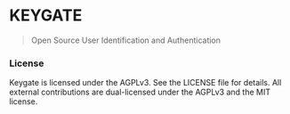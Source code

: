 # KEYGATE

> Open Source User Identification and Authentication

### License

Keygate is licensed under the AGPLv3. See the LICENSE file for details.
All external contributions are dual-licensed under the AGPLv3 and the MIT license.
